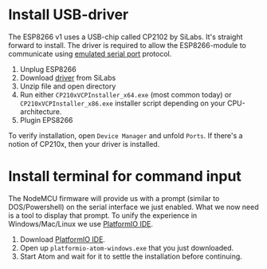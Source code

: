 # Install USB-driver

The ESP8266 v1 uses a USB-chip called CP2102 by SiLabs. It's straight forward to install. The driver is required to allow the ESP8266-module to communicate using [emulated serial port](https://en.wikipedia.org/wiki/Serial_port) protocol.

1. Unplug ESP8266
2. Download [driver](https://www.silabs.com/Support%20Documents/Software/CP210x_Windows_Drivers.zip) from SiLabs
3. Unzip file and open directory
4. Run either `CP210xVCPInstaller_x64.exe` (most common today) or `CP210xVCPInstaller_x86.exe` installer script depending on your CPU-architecture.
5. Plugin EPS8266

To verify installation, open `Device Manager` and unfold `Ports`.  If there's a notion of CP210x, then your driver is installed.

# Install terminal for command input

The NodeMCU firmware will provide us with a prompt (similar to DOS/Powershell) on the serial interface we just enabled. What we now need is a tool to display that prompt. To unify the experience in Windows/Mac/Linux we use [PlatformIO IDE](http://platformio.org/platformio-ide).

1. Download [PlatformIO IDE](http://platformio.org/platformio-ide). 
2. Open up `platformio-atom-windows.exe` that you just downloaded.
3. Start Atom and wait for it to settle the installation before continuing. 